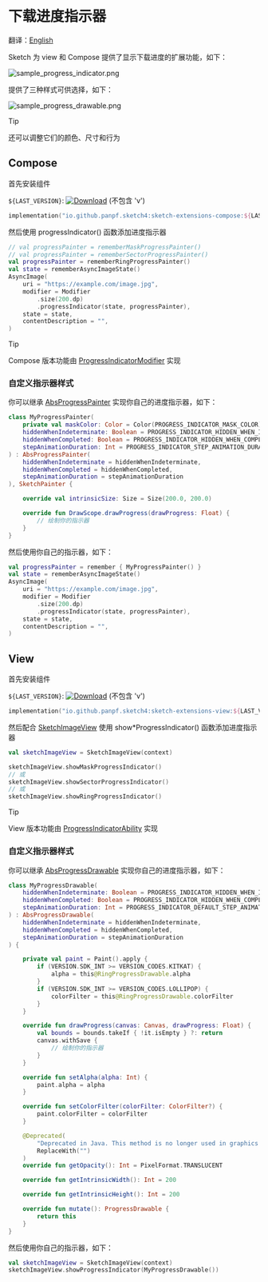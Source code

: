 # 下载进度指示器

翻译：[English](progress_indicator.md)

Sketch 为 view 和 Compose 提供了显示下载进度的扩展功能，如下：

![sample_progress_indicator.png](../images/sample_progress_indicator.png)

提供了三种样式可供选择，如下：

![sample_progress_drawable.png](../images/sample_progress_drawable.png)

> [!TIP]
> 还可以调整它们的颜色、尺寸和行为

## Compose

首先安装组件

`${LAST_VERSION}`: [![Download][version_icon]][version_link] (不包含 'v')

```kotlin
implementation("io.github.panpf.sketch4:sketch-extensions-compose:${LAST_VERSION}")
```

然后使用 progressIndicator() 函数添加进度指示器

```kotlin
// val progressPainter = rememberMaskProgressPainter()
// val progressPainter = rememberSectorProgressPainter()
val progressPainter = rememberRingProgressPainter()
val state = rememberAsyncImageState()
AsyncImage(
    uri = "https://example.com/image.jpg",
    modifier = Modifier
        .size(200.dp)
        .progressIndicator(state, progressPainter),
    state = state,
    contentDescription = "",
)
```

> [!TIP]
> Compose 版本功能由 [ProgressIndicatorModifier] 实现

### 自定义指示器样式

你可以继承 [AbsProgressPainter] 实现你自己的进度指示器，如下：

```kotlin
class MyProgressPainter(
    private val maskColor: Color = Color(PROGRESS_INDICATOR_MASK_COLOR),
    hiddenWhenIndeterminate: Boolean = PROGRESS_INDICATOR_HIDDEN_WHEN_INDETERMINATE,
    hiddenWhenCompleted: Boolean = PROGRESS_INDICATOR_HIDDEN_WHEN_COMPLETED,
    stepAnimationDuration: Int = PROGRESS_INDICATOR_STEP_ANIMATION_DURATION,
) : AbsProgressPainter(
    hiddenWhenIndeterminate = hiddenWhenIndeterminate,
    hiddenWhenCompleted = hiddenWhenCompleted,
    stepAnimationDuration = stepAnimationDuration
), SketchPainter {

    override val intrinsicSize: Size = Size(200.0, 200.0)

    override fun DrawScope.drawProgress(drawProgress: Float) {
        // 绘制你的指示器
    }
}
```

然后使用你自己的指示器，如下：

```kotlin
val progressPainter = remember { MyProgressPainter() }
val state = rememberAsyncImageState()
AsyncImage(
    uri = "https://example.com/image.jpg",
    modifier = Modifier
        .size(200.dp)
        .progressIndicator(state, progressPainter),
    state = state,
    contentDescription = "",
)
```

## View

首先安装组件

`${LAST_VERSION}`: [![Download][version_icon]][version_link] (不包含 'v')

```kotlin
implementation("io.github.panpf.sketch4:sketch-extensions-view:${LAST_VERSION}")
```

然后配合 [SketchImageView] 使用 show*ProgressIndicator() 函数添加进度指示器

```kotlin
val sketchImageView = SketchImageView(context)

sketchImageView.showMaskProgressIndicator()
// 或
sketchImageView.showSectorProgressIndicator()
// 或
sketchImageView.showRingProgressIndicator()
```

> [!TIP]
> View 版本功能由 [ProgressIndicatorAbility] 实现

### 自定义指示器样式

你可以继承 [AbsProgressDrawable] 实现你自己的进度指示器，如下：

```kotlin
class MyProgressDrawable(
    hiddenWhenIndeterminate: Boolean = PROGRESS_INDICATOR_HIDDEN_WHEN_INDETERMINATE,
    hiddenWhenCompleted: Boolean = PROGRESS_INDICATOR_HIDDEN_WHEN_COMPLETED,
    stepAnimationDuration: Int = PROGRESS_INDICATOR_DEFAULT_STEP_ANIMATION_DURATION,
) : AbsProgressDrawable(
    hiddenWhenIndeterminate = hiddenWhenIndeterminate,
    hiddenWhenCompleted = hiddenWhenCompleted,
    stepAnimationDuration = stepAnimationDuration
) {

    private val paint = Paint().apply {
        if (VERSION.SDK_INT >= VERSION_CODES.KITKAT) {
            alpha = this@RingProgressDrawable.alpha
        }
        if (VERSION.SDK_INT >= VERSION_CODES.LOLLIPOP) {
            colorFilter = this@RingProgressDrawable.colorFilter
        }
    }

    override fun drawProgress(canvas: Canvas, drawProgress: Float) {
        val bounds = bounds.takeIf { !it.isEmpty } ?: return
        canvas.withSave {
            // 绘制你的指示器
        }
    }

    override fun setAlpha(alpha: Int) {
        paint.alpha = alpha
    }

    override fun setColorFilter(colorFilter: ColorFilter?) {
        paint.colorFilter = colorFilter
    }

    @Deprecated(
        "Deprecated in Java. This method is no longer used in graphics optimizations",
        ReplaceWith("")
    )
    override fun getOpacity(): Int = PixelFormat.TRANSLUCENT

    override fun getIntrinsicWidth(): Int = 200

    override fun getIntrinsicHeight(): Int = 200

    override fun mutate(): ProgressDrawable {
        return this
    }
}
```

然后使用你自己的指示器，如下：

```kotlin
val sketchImageView = SketchImageView(context)
sketchImageView.showProgressIndicator(MyProgressDrawable())
```

[version_icon]: https://img.shields.io/maven-central/v/io.github.panpf.sketch4/sketch-singleton

[version_link]: https://repo1.maven.org/maven2/io/github/panpf/sketch4/

[SketchImageView]: ../../sketch-extensions-view/src/main/kotlin/com/github/panpf/sketch/SketchImageView.kt

[ProgressIndicatorAbility]: ../../sketch-extensions-view/src/main/kotlin/com/github/panpf/sketch/ability/MimeTypeLogoAbility.kt

[AbsProgressDrawable]: ../../sketch-extensions-core/src/androidMain/kotlin/com/github/panpf/sketch/drawable/internal/AbsProgressDrawable.kt

[ProgressIndicatorModifier]: ../../sketch-extensions-compose/src/commonMain/kotlin/com/github/panpf/sketch/ability/ProgressIndicatorModifier.kt

[AbsProgressPainter]: ../../sketch-extensions-compose/src/commonMain/kotlin/com/github/panpf/sketch/painter/internal/AbsProgressPainter.kt